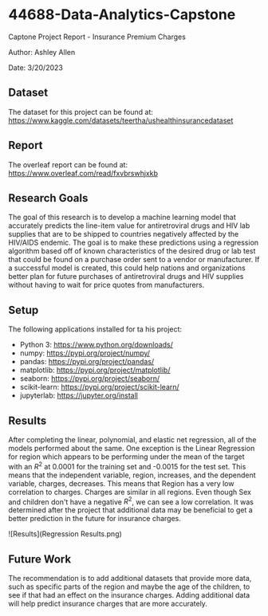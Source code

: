 # 44688-Data-Analytics-Capstone

Captone Project Report - Insurance Premium Charges

Author: Ashley Allen

Date:  3/20/2023


## Dataset

The dataset for this project can be found at: https://www.kaggle.com/datasets/teertha/ushealthinsurancedataset

## Report

The overleaf report can be found at: https://www.overleaf.com/read/fxvbrswhjxkb

## Research Goals
The goal of this research is to develop a machine learning model that accurately predicts the line-item value for antiretroviral drugs and HIV lab supplies that are to be shipped to countries negatively affected by the HIV/AIDS endemic. The goal is to make these predictions using a regression algorithm based off of known characteristics of the desired drug or lab test that could be found on a purchase order sent to a vendor or manufacturer. If a successful model is created, this could help nations and organizations better plan for future purchases of antiretroviral drugs and HIV supplies without having to wait for price quotes from manufacturers.


## Setup
The following applications installed for ta his project:
- Python 3: https://www.python.org/downloads/
- numpy: https://pypi.org/project/numpy/
- pandas: https://pypi.org/project/pandas/
- matplotlib: https://pypi.org/project/matplotlib/
- seaborn: https://pypi.org/project/seaborn/
- scikit-learn: https://pypi.org/project/scikit-learn/
- jupyterlab: https://jupyter.org/install

## Results

After completing the linear, polynomial, and elastic net regression, all of the models performed about the same. One exception is the Linear Regression for region which appears to be performing under the mean of the target with an $R^2$ at 0.0001 for the training set and -0.0015 for the test set. This means that the independent variable, region, increases, and the dependent variable, charges, decreases. This means that Region has a very low correlation to charges. Charges are similar in all regions. Even though Sex and children don't have a negative $R^2$, we can see a low correlation. It was determined after the project that additional data may be beneficial to get a better prediction in the future for insurance charges. 

![Results](Regression Results.png)

## Future Work

The recommendation is to add additional datasets that provide more data, such as specific parts of the region and maybe the age of the children, to see if that had an effect on the insurance charges. Adding additional data will help predict insurance charges that are more accurately.
